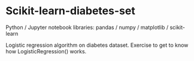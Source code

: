 # Scikit-learn-diabetes-set

Python / Jupyter notebook
libraries: pandas / numpy / matplotlib / scikit-learn

Logistic regression algorithm on diabetes dataset. Exercise to get to know how LogisticRegression() works.
